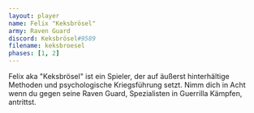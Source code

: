 ```yaml
---
layout: player
name: Felix "Keksbrösel"
army: Raven Guard
discord: Keksbrösel#9589
filename: keksbroesel
phases: [1, 2]
---
```

Felix aka "Keksbrösel" ist ein Spieler, der auf äußerst hinterhältige Methoden und psychologische Kriegsführung setzt. Nimm dich in Acht wenn du gegen seine Raven Guard, Spezialisten in Guerrilla Kämpfen, antrittst.
